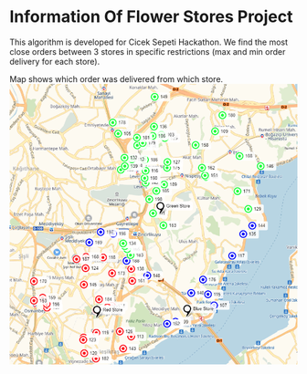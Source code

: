 # Information Of Flower Stores Project
This algorithm is developed for Cicek Sepeti Hackathon. We find the most close orders between 3 stores in specific restrictions (max and min order delivery for each store). 

Map shows which order was delivered from which store.
![alt text](https://github.com/sozgat/CicekDukkan/blob/master/CicekDukkan/Stores.png)
